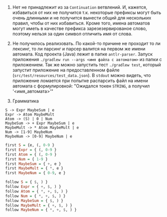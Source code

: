 1. Нет не принадлежит из за `Continuation` ветвлений.
И, кажется, избавиться от них не получится т.к. некоторые префиксы
могут быть очень длинными и не получится вынести общий для
нескольких правил, чтобы от них избавиться.
Кроме того, имена автоматов могут иметь в качестве префикса
зарезезервированое слово, поэтому нельзя за один символ отличить имя от слова.

2. Не получилось реализовать. По какой-то причине не проходит то ли
лексинг, то ли парсинг и парсер валится на первом же имени автомата.
Код проекта (Java) лежит в папке `antlr-parser`.
Запуск приложения `./gradlew run --args <имя файла с автоматом>` 
из папки с приложением. Так же можно запустить тест `./gradlew test`,
который запустит приложение на предоставленном файле
(`src/test/resources/test_data.json`).
В `stdout` можно видеть, что приложение ломается при попытке
распарсить файл на имени автомата с формулировкой:
"Ожидался токен `STRING`, а получил '<имя_автомата>'"

3. Грамматика
```
S -> Expr MaybeSum | e
Expr -> Atom MaybeMult
Atom -> (S) | 0 | Num
MaybeSum -> + Expr MaybeSum | e
MaybeMult -> * Atom MaybeMult | e
Num -> [1-9] MaybeNum
MaybeNum -> [0-9] MaybeNum | e
```

```haskell
first S = {e, (, 0-9 }
first Expr = { (, 0-9 }
first Atom = { (, 0-9 }
first Num = { 1-9 }
first MaybeSum = { +, e }
first MaybeMult = { *, e }
first MaybeNum = { 0-9, e }

follow S = { $, ) }
follow Expr = { +, $, ) }
follow Atom = { *, +, $, ) }
follow Num = { *, +, $, ) }
follow MaybeSum = { $, ) }
follow MaybeMult = { +, $, ) }
follow MaybeNum = { *, +, $, ) }
```